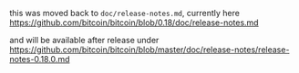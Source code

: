 this was moved back to `doc/release-notes.md`, currently here https://github.com/bitcoin/bitcoin/blob/0.18/doc/release-notes.md

and will be available after release under https://github.com/bitcoin/bitcoin/blob/master/doc/release-notes/release-notes-0.18.0.md